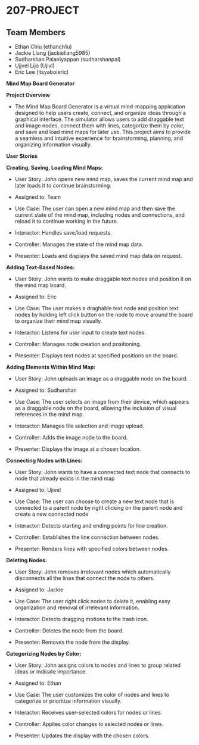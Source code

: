 # 207-PROJECT

## Team Members
* Ethan Chiu (ethanch1u)
* Jackie Liang (jackieliang5985)
* Sudharshan Palaniyappan (sudharshanpal)
* Ujjvel Lijo (Ujivl)
* Eric Lee (itsyaboieric)

**Mind Map Board Generator**

**Project Overview**
* The Mind Map Board Generator is a virtual mind-mapping application designed to help users create, connect, and organize ideas through a graphical interface. The simulator allows users to add draggable text and image nodes, connect them with lines, categorize them by color, and save and load mind maps for later use. This project aims to provide a seamless and intuitive experience for brainstorming, planning, and organizing information visually.

**User Stories**

**Creating, Saving, Loading Mind Maps:**
* User Story: John opens new mind map, saves the current mind map and later loads it to continue brainstorming.
* Assigned to: Team
* Use Case: The user can open a new mind map and then save the current state of the mind map, including nodes and connections, and reload it to continue working in the future.

* Interactor: Handles save/load requests.
* Controller: Manages the state of the mind map data.
* Presenter: Loads and displays the saved mind map data on request.

**Adding Text-Based Nodes:**
* User Story: John wants to make draggable text nodes and position it on the mind map board.
* Assigned to: Eric
* Use Case: The user makes a draghable text node and position text nodes by holding left click button on the node to move around the board to organize their mind map visually.

* Interactor: Listens for user input to create text nodes.
* Controller: Manages node creation and positioning.
* Presenter: Displays text nodes at specified positions on the board.

**Adding Elements Within Mind Map:**
* User Story: John uploads an image as a draggable node on the board.
* Assigned to: Sudharshan
* Use Case: The user selects an image from their device, which appears as a draggable node on the board, allowing the inclusion of visual references in the mind map.

* Interactor: Manages file selection and image upload.
* Controller: Adds the image node to the board.
* Presenter: Displays the image at a chosen location.

**Connecting Nodes with Lines:**
* User Story: John wants to have a connected text node that connects to node that already exists in the mind map
* Assigned to: Ujivel
* Use Case: The user can choose to create a new text node that is connected to a parent node by right clicking on the parent node and create a new connected node

* Interactor: Detects starting and ending points for line creation.
* Controller: Establishes the line connection between nodes.
* Presenter: Renders lines with specified colors between nodes.

**Deleting Nodes:**
* User Story: John removes irrelevant nodes which automatically disconnects all the lines that connect the node to others.
* Assigned to: Jackie
* Use Case: The user right click nodes to delete it, enabling easy organization and removal of irrelevant information.

* Interactor: Detects dragging motions to the trash icon.
* Controller: Deletes the node from the board.
* Presenter: Removes the node from the display.

**Categorizing Nodes by Color:**
* User Story: John assigns colors to nodes and lines to group related ideas or indicate importance.
* Assigned to: Ethan
* Use Case: The user customizes the color of nodes and lines to categorize or prioritize information visually.

* Interactor: Receives user-selected colors for nodes or lines.
* Controller: Applies color changes to selected nodes or lines.
* Presenter: Updates the display with the chosen colors.


